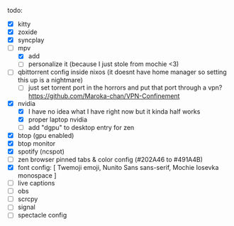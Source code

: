 todo:
- [x] kitty
- [x] zoxide
- [x] syncplay
- [ ] mpv
  - [x] add
  - [ ] personalize it (because I just stole from mochie <3)
- [ ] qbittorrent config inside nixos (it doesnt have home manager so setting this up is a nightmare)
  - [ ] just set torrent port in the horrors and put that port through a vpn? https://github.com/Maroka-chan/VPN-Confinement
- [x] nvidia
  - [x] I have no idea what I have right now but it kinda half works
  - [x] proper laptop nvidia
  - [ ] add "dgpu" to desktop entry for zen
- [x] btop (gpu enabled)
- [x] btop monitor
- [x] spotify (ncspot)
- [ ] zen browser pinned tabs & color config (#202A46 to #491A4B)
- [x] font config: [ Twemoji emoji, Nunito Sans sans-serif, Mochie Iosevka monospace ]
- [ ] live captions
- [ ] obs
- [ ] scrcpy
- [ ] signal
- [ ] spectacle config
